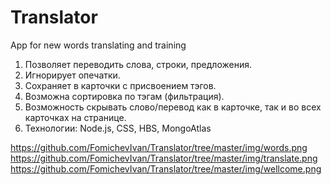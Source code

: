 # Translator
App for new words translating and training

1. Позволяет переводить слова, строки, предложения. 
2. Игнорирует опечатки.
3. Сохраняет в карточки с присвоением тэгов.
4. Возможна сортировка по тэгам (фильтрация).
5. Возможность скрывать слово/перевод как в карточке, так и во всех карточках на странице. 
6. Технологии: Node.js, CSS, HBS, MongoAtlas


https://github.com/FomichevIvan/Translator/tree/master/img/words.png
https://github.com/FomichevIvan/Translator/tree/master/img/translate.png
https://github.com/FomichevIvan/Translator/tree/master/img/wellcome.png
